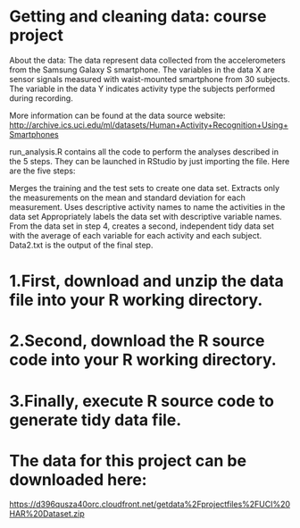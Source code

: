 # Getting and cleaning data: course project

About the data:
The data represent data collected from the accelerometers from the Samsung Galaxy S smartphone. The variables in the data X are sensor signals measured with waist-mounted smartphone from 30 subjects. The variable in the data Y indicates activity type the subjects performed during recording.

More information can be found at the data source website: http://archive.ics.uci.edu/ml/datasets/Human+Activity+Recognition+Using+Smartphones


run_analysis.R contains all the code to perform the analyses described in the 5 steps. They can be launched in RStudio by just importing the file. Here are the five steps:

Merges the training and the test sets to create one data set.
Extracts only the measurements on the mean and standard deviation for each measurement.
Uses descriptive activity names to name the activities in the data set
Appropriately labels the data set with descriptive variable names.
From the data set in step 4, creates a second, independent tidy data set with the average of each variable for each activity and each subject.
Data2.txt is the output of the final step.


# 1.First, download and unzip the data file into your R working directory.
# 2.Second, download the R source code into your R working directory.
# 3.Finally, execute R source code to generate tidy data file.

# The data for this project can be downloaded here:
https://d396qusza40orc.cloudfront.net/getdata%2Fprojectfiles%2FUCI%20HAR%20Dataset.zip
